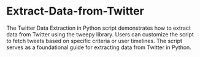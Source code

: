 # Extract-Data-from-Twitter
The Twitter Data Extraction in Python script demonstrates how to extract data from Twitter using the tweepy library. Users can customize the script to fetch tweets based on specific criteria or user timelines. The script serves as a foundational guide for extracting data from Twitter in Python.
